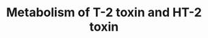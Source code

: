 ---
annotations:
- id: PW:0001365
  parent: classic metabolic pathway
  type: Pathway Ontology
  value: toxic secondary metabolite metabolic pathway
authors:
- Egonw
- Eweitz
- MaintBot
- Jmillanacosta
citedin: ''
communities: []
description: new mycotoxin metabolism pathway
last-edited: 2024-04-24
ndex: null
organisms:
- Triticum aestivum
redirect_from:
- /index.php/Pathway:WP5425
- /instance/WP5425
- /instance/WP5425_r129445
revision: r129445
schema-jsonld:
- '@context': https://schema.org/
  '@id': https://wikipathways.github.io/pathways/WP5425.html
  '@type': Dataset
  creator:
    '@type': Organization
    name: WikiPathways
  description: new mycotoxin metabolism pathway
  keywords:
  - 15-acetyl-T2-tretraol-3-glucoside
  - 3'hydroxy-HT2-3-glucoside
  - 3'hydroxy-HT2-3-malonyl-glucoside
  - 3-acetyl-T2
  - 3-trans-feruloyl-T2
  - 3-trans-isoferuloyl-T2
  - HT-2 toxin
  - HT2-3-di-(1,4)-glucoside
  - HT2-3-di-(1,6)-glucoside
  - HT2-3-glucoside
  - HT2-3-malonyl-glucoside
  - T-2 toxin
  - T2-triol-3-glucoside
  - dehydro-HT2-3-glucoside
  license: CC0
  name: Metabolism of T-2 toxin and HT-2 toxin
seo: CreativeWork
title: Metabolism of T-2 toxin and HT-2 toxin
wpid: WP5425
---